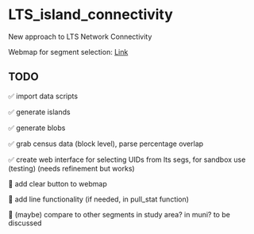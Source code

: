 # LTS_island_connectivity

New approach to LTS Network Connectivity

Webmap for segment selection:
[Link](https://mmorley0395.github.io/LTS_island_connectivity/)

## TODO

:white_check_mark: import data scripts

:white_check_mark: generate islands

:white_check_mark: generate blobs

:white_check_mark: grab census data (block level), parse percentage overlap

:white_check_mark: create web interface for selecting UIDs from lts segs, for sandbox use (testing) (needs refinement but works)

:black_square_button: add clear button to webmap

:black_square_button: add line functionality (if needed, in pull_stat function)

:black_square_button: (maybe) compare to other segments in study area? in muni? to be discussed
